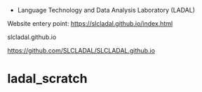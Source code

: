 * Language Technology and Data Analysis Laboratory (LADAL)

Website entery point:
https://slcladal.github.io/index.html

slcladal.github.io


https://github.com/SLCLADAL/SLCLADAL.github.io
# ladal_scratch
